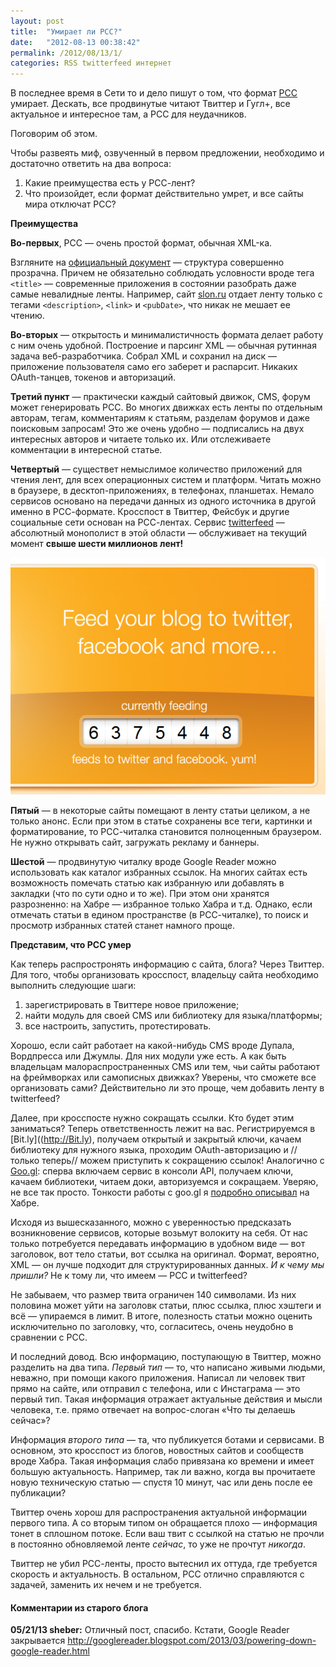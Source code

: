 ```yaml
---
layout: post
title:  "Умирает ли РСС?"
date:   "2012-08-13 00:38:42"
permalink: /2012/08/13/1/
categories: RSS twitterfeed интернет
---
```


В последнее время в Сети то и дело пишут о том, что формат
[РСС](http://ru.wikipedia.org/wiki/RSS) умирает. Дескать, все
продвинутые читают Твиттер и Гугл+, все актуальное и интересное там, а
РСС для неудачников.

Поговорим об этом.

Чтобы развеять миф, озвученный в первом предложении, необходимо и
достаточно ответить на два вопроса:

1. Какие преимущества есть у РСС-лент?
2. Что произойдет, если формат действительно умрет, и все сайты мира
   отключат РСС?

**Преимущества**

**Во-первых**, РСС — очень простой формат, обычная XML-ка.

Взгляните на
[официальный документ](http://www.w3schools.com/rss/rss_reference.asp)
— структура совершенно прозрачна. Причем не обязательно соблюдать
условности вроде тега `<title>` — современные приложения в состоянии
разобрать даже самые невалидные ленты. Например, сайт
[slon.ru](http://slon.ru) отдает ленту только с тегами
`<description>`, `<link>` и `<pubDate>`, что никак не мешает ее
чтению.

**Во-вторых** — открытость и минималистичность формата делает работу с
  ним очень удобной. Построение и парсинг XML — обычная рутинная
  задача веб-разработчика. Собрал XML и сохранил на диск — приложение
  пользователя само его заберет и распарсит. Никаких OAuth-танцев,
  токенов и авторизаций.

**Третий пункт** — практически каждый сайтовый движок, CMS, форум
  может генерировать РСС. Во многих движках есть ленты по отдельным
  авторам, тегам, комментариям к статьям, разделам форумов и даже
  поисковым запросам! Это же очень удобно — подписались на двух
  интересных авторов и читаете только их. Или отслеживаете комментации
  в интересной статье.

**Четвертый** — существет немыслимое количество приложений для чтения
лент, для всех операционных систем и платформ. Читать можно в
браузере, в десктоп-приложениях, в телефонах, планшетах. Немало
сервисов основано на передачи данных из одного источника в другой
именно в РСС-формате. Кросспост в Твиттер, Фейсбук и другие социальные
сети основан на РСС-лентах. Сервис
[twitterfeed](http://twitterfeed.com/) — абсолютный монополист в этой
области — обслуживает на текущий момент **свыше шести миллионов
лент!**

![screenshot](/assets/static/twitterfeed.png)

**Пятый** — в некоторые сайты помещают в ленту статьи целиком, а не
  только анонс. Если при этом в статье сохранены все теги, картинки и
  форматирование, то РСС-читалка становится полноценным браузером. Не
  нужно открывать сайт, загружать рекламу и баннеры.

**Шестой** — продвинутую читалку вроде Google Reader можно
  использовать как каталог избранных ссылок. На многих сайтах есть
  возможность помечать статью как избранную или добавлять в закладки
  (что по сути одно и то же). При этом они хранятся разрозненно: на
  Хабре — избранное только Хабра и т.д. Однако, если отмечать статьи в
  едином пространстве (в РСС-читалке), то поиск и просмотр избранных
  статей станет намного проще.

**Представим, что РСС умер**

Как теперь распростронять информацию с сайта, блога? Через
Твиттер. Для того, чтобы организовать кросспост, владельцу сайта
необходимо выполнить следующие шаги:

1. зарегистрировать в Твиттере новое приложение;
2. найти модуль для своей CMS или библиотеку для языка/платформы;
3. все настроить, запустить, протестировать.

Хорошо, если сайт работает на какой-нибудь CMS вроде Дупала,
Вордпресса или Джумлы. Для них модули уже есть. А как быть владельцам
малораспространенных CMS или тем, чьи сайты работают на фреймворках
или самописных движках? Уверены, что сможете все организовать сами?
Действительно ли это проще, чем добавить ленту в twitterfeed?

Далее, при кросспосте нужно сокращать ссылки. Кто будет этим
заниматься? Теперь ответственность лежит на вас. Регистрируемся в
[Bit.ly]((http://Bit.ly), получаем открытый и закрытый ключи, качаем
библиотеку для нужного языка, проходим OAuth-авторизацию и //только
теперь// можем приступить к сокращению ссылок! Аналогично с
[Goo.gl](http://Goo.gl): сперва включаем сервис в консоли API,
получаем ключи, качаем библиотеки, читаем доки, авторизуемся и
сокращаем. Уверяю, не все так просто. Тонкости работы с goo.gl я
[подробно описывал](http://habrahabr.ru/post/119560/) на Хабре.

Исходя из вышесказанного, можно с уверенностью предсказать
возникновение сервисов, которые возьмут волокиту на себя. От нас
только потребуется передавать информацию в удобном виде — вот
заголовок, вот тело статьи, вот ссылка на оригинал. Формат, вероятно,
XML — он лучше подходит для структурированных данных. *И к чему мы
пришли?* Не к тому ли, что имеем — РСС и twitterfeed?

Не забываем, что размер твита ограничен 140 символами. Из них половина
может уйти на заголовк статьи, плюс ссылка, плюс хэштеги и всё —
упираемся в лимит. В итоге, полезность статьи можно оценить
исключительно по заголовку, что, согласитесь, очень неудобно в
сравнении с РСС.

И последний довод. Всю информацию, поступающую в Твиттер, можно
разделить на два типа. *Первый тип* — то, что написано живыми людьми,
неважно, при помощи какого приложения. Написал ли человек твит прямо
на сайте, или отправил с телефона, или с Инстаграма — это первый
тип. Такая информация отражает актуальные действия и мысли человека,
т.е. прямо отвечает на вопрос-слоган «Что ты делаешь сейчас»?

Информация *второго типа* — та, что публикуется ботами и сервисами. В
основном, это кросспост из блогов, новостных сайтов и сообществ вроде
Хабра. Такая информация слабо привязана ко времени и имеет большую
актуальность. Например, так ли важно, когда вы прочитаете новую
техническую статью — спустя 10 минут, час или день после ее
публикации?

Твиттер очень хорош для распространения актуальной информации первого
типа. А со вторым типом он обращается плохо — информация тонет в
сплошном потоке. Если ваш твит с ссылкой на статью не прочли в
постоянно обновляемой ленте *сейчас*, то уже не прочтут *никогда*.

Твиттер не убил РСС-ленты, просто вытеснил их оттуда, где требуется
скорость и актуальность. В остальном, РСС отлично справляются с
задачей, заменить их нечем и не требуется.


#### Комментарии из старого блога


**05/21/13 sheber:** Отличный пост, спасибо. Кстати, Google Reader
  закрывается
  http://googlereader.blogspot.com/2013/03/powering-down-google-reader.html
